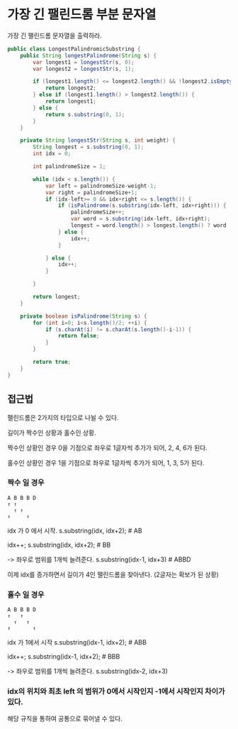 # 가장 긴 팰린드롬 부분 문자열
가장 긴 팰린드롬 문자열을 출력하라.

```Java
public class LongestPalindromicSubstring {
    public String longestPalindrome(String s) {
        var longest1 = longestStr(s, 0);
        var longest2 = longestStr(s, 1);

        if (longest1.length() <= longest2.length() && !longest2.isEmpty()) {
            return longest2;
        } else if (longest1.length() > longest2.length()) {
            return longest1;
        } else {
            return s.substring(0, 1);
        }
    }

    private String longestStr(String s, int weight) {
        String longest = s.substring(0, 1);
        int idx = 0;

        int palindromeSize = 1;

        while (idx < s.length()) {
            var left = palindromeSize-weight-1;
            var right = palindromeSize+1;
            if (idx-left>= 0 && idx+right <= s.length()) {
                if (isPalindrome(s.substring(idx-left, idx+right))) {
                    palindromeSize++;
                    var word = s.substring(idx-left, idx+right);
                    longest = word.length() > longest.length() ? word : longest;
                } else {
                    idx++;
                }

            } else {
                idx++;
            }

        }

        return longest;
    }

    private boolean isPalindrome(String s) {
        for (int i=0; i<s.length()/2; ++i) {
            if (s.charAt(i) != s.charAt(s.length()-i-1)) {
                return false;
            }
        }

        return true;
    }
}
```

## 접근법
팰린드롬은 2가지의 타입으로 나뉠 수 있다.

길이가 짝수인 상황과 홀수인 상황.

짝수인 상황인 경우 0을 기점으로 좌우로 1글자씩 추가가 되어, 2, 4, 6가 된다.

홀수인 상황인 경우 1을 기점으로 좌우로 1글자씩 추가가 되어, 1, 3, 5가 된다.

### 짝수 일 경우
```
A B B B D
↑ ↑
  ↑ ↑
↑     ↑
```
idx 가 0 에서 시작.
s.substring(idx, idx+2); # AB

idx++;
s.substring(idx, idx+2); # BB

-> 좌우로 범위를 1개씩 늘려준다.
s.substring(idx-1, idx+3) # ABBD

이제 idx를 증가하면서 길이가 4인 팰린드롬을 찾아낸다. (2글자는 확보가 된 상황)

### 홀수 일 경우
```
A B B B D
↑   ↑
  ↑   ↑
↑       ↑
```
idx 가 1에서 시작
s.substring(idx-1, idx+2); # ABB

idx++;
s.substring(idx-1, idx+2); # BBB

-> 좌우로 범위를 1개씩 늘려준다. 
s.substring(idx-2, idx+3)

### idx의 위치와 최초 left 의 범위가 0에서 시작인지 -1에서 시작인지 차이가 있다.
해당 규칙을 통하여 공통으로 묶어낼 수 있다.
